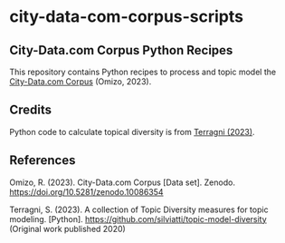 # city-data-com-corpus-scripts
## City-Data.com Corpus Python Recipes

This repository contains Python recipes to process and topic model the [City-Data.com Corpus](https://zenodo.org/records/10086354) (Omizo, 2023).

## Credits

Python code to calculate topical diversity is from [Terragni (2023)](https://github.com/silviatti/topic-model-diversity).

## References
Omizo, R. (2023). City-Data.com Corpus [Data set]. Zenodo. https://doi.org/10.5281/zenodo.10086354

Terragni, S. (2023). A collection of Topic Diversity measures for topic modeling. [Python]. https://github.com/silviatti/topic-model-diversity (Original work published 2020)  
